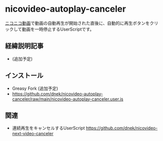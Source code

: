 # nicovideo-autoplay-canceler
[ニコニコ動画](https://www.nicovideo.jp/video_top)で動画の自動再生が開始された直後に、自動的に再生ボタンをクリックして動画を一時停止するUserScriptです。

## 経緯説明記事
- (追加予定)

## インストール
- Greasy Fork (追加予定)
- https://github.com/dnek/nicovideo-autoplay-canceler/raw/main/nicovideo-autoplay-canceler.user.js

## 関連
- 連続再生をキャンセルするUserScript https://github.com/dnek/nicovideo-next-video-canceler
